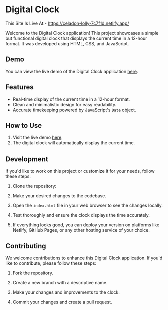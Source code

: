 # Digital Clock

This Site Is Live At:- https://celadon-lolly-7c7f1d.netlify.app/


Welcome to the Digital Clock application! This project showcases a simple but functional digital clock that displays the current time in a 12-hour format. It was developed using HTML, CSS, and JavaScript.

## Demo

You can view the live demo of the Digital Clock application [here](https://your-netlify-app-url.com).

## Features

- Real-time display of the current time in a 12-hour format.
- Clean and minimalistic design for easy readability.
- Accurate timekeeping powered by JavaScript's `Date` object.

## How to Use

1. Visit the live demo [here](https://your-netlify-app-url.com).
2. The digital clock will automatically display the current time.

## Development

If you'd like to work on this project or customize it for your needs, follow these steps:

1. Clone the repository:

2. Make your desired changes to the codebase.

3. Open the `index.html` file in your web browser to see the changes locally.

4. Test thoroughly and ensure the clock displays the time accurately.

5. If everything looks good, you can deploy your version on platforms like Netlify, GitHub Pages, or any other hosting service of your choice.

## Contributing

We welcome contributions to enhance this Digital Clock application. If you'd like to contribute, please follow these steps:

1. Fork the repository.

2. Create a new branch with a descriptive name.

3. Make your changes and improvements to the clock.

4. Commit your changes and create a pull request.
